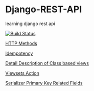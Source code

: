 # Django-REST-API
learning django rest api

[![Build Status](https://travis-ci.org/sbhusal123/Django-REST-API.svg?branch=master)](https://travis-ci.org/sbhusal123/Django-REST-API)

[HTTP Methods](https://www.restapitutorial.com/lessons/httpmethods.html)

[Idempotency](https://restfulapi.net/idempotent-rest-apis/)

[Detail Description of Class based views](http://www.cdrf.co/)

[Viewsets Action](https://www.django-rest-framework.org/api-guide/viewsets/#viewset-actions)

[Serializer Primary Key Related Fields](https://www.django-rest-framework.org/api-guide/relations/#primarykeyrelatedfield)
